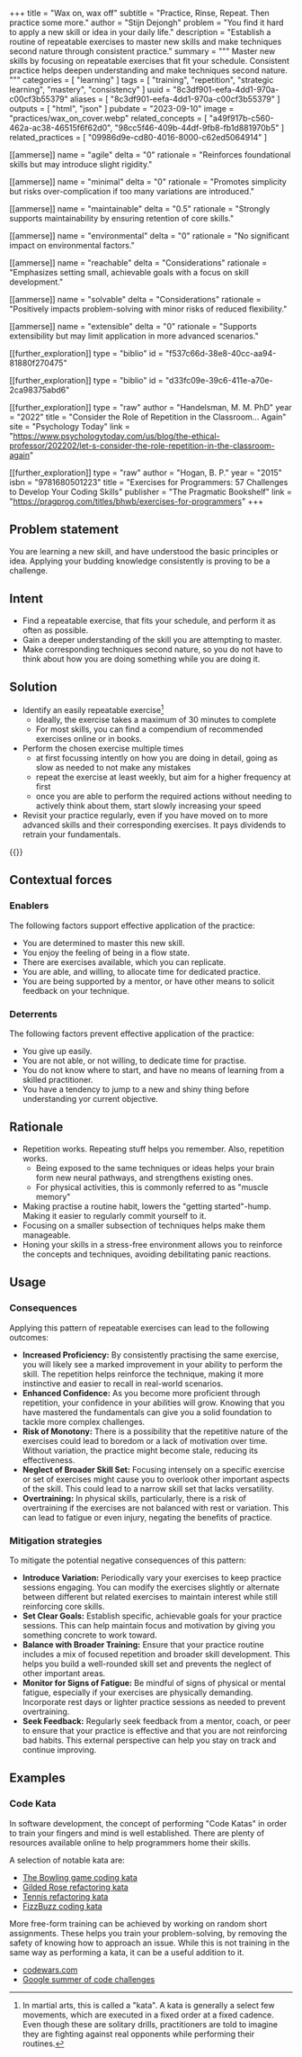 +++
title = "Wax on, wax off"
subtitle = "Practice, Rinse, Repeat. Then practice some more."
author = "Stijn Dejongh"
problem = "You find it hard to apply a new skill or idea in your daily life."
description = "Establish a routine of repeatable exercises to master new skills and make techniques second nature through consistent practice."
summary = """
Master new skills by focusing on repeatable exercises that fit your schedule. Consistent practice helps deepen understanding and make techniques second nature.
"""
categories = [ "learning" ]
tags = [
  "training",
  "repetition",
  "strategic learning",
  "mastery",
  "consistency"
]
uuid = "8c3df901-eefa-4dd1-970a-c00cf3b55379"
aliases = [ "8c3df901-eefa-4dd1-970a-c00cf3b55379" ]
outputs = [ "html", "json" ]
pubdate = "2023-09-10"
image = "practices/wax_on_cover.webp"
related_concepts = [
  "a49f917b-c560-462a-ac38-46515f6f62d0",
  "98cc5f46-409b-44df-9fb8-fb1d881970b5"
]
related_practices = [ "09986d9e-cd80-4016-8000-c62ed5064914" ]

[[ammerse]]
name = "agile"
delta = "0"
rationale = "Reinforces foundational skills but may introduce slight rigidity."

[[ammerse]]
name = "minimal"
delta = "0"
rationale = "Promotes simplicity but risks over-complication if too many variations are introduced."

[[ammerse]]
name = "maintainable"
delta = "0.5"
rationale = "Strongly supports maintainability by ensuring retention of core skills."

[[ammerse]]
name = "environmental"
delta = "0"
rationale = "No significant impact on environmental factors."

[[ammerse]]
name = "reachable"
delta = "Considerations"
rationale = "Emphasizes setting small, achievable goals with a focus on skill development."

[[ammerse]]
name = "solvable"
delta = "Considerations"
rationale = "Positively impacts problem-solving with minor risks of reduced flexibility."

[[ammerse]]
name = "extensible"
delta = "0"
rationale = "Supports extensibility but may limit application in more advanced scenarios."

[[further_exploration]]
type = "biblio"
id = "f537c66d-38e8-40cc-aa94-81880f270475"

[[further_exploration]]
type = "biblio"
id = "d33fc09e-39c6-411e-a70e-2ca98375abd6"

[[further_exploration]]
type = "raw"
author = "Handelsman, M. M. PhD"
year = "2022"
title = "Consider the Role of Repetition in the Classroom... Again"
site = "Psychology Today"
link = "https://www.psychologytoday.com/us/blog/the-ethical-professor/202202/let-s-consider-the-role-repetition-in-the-classroom-again"

[[further_exploration]]
type = "raw"
author = "Hogan, B. P."
year = "2015"
isbn = "9781680501223"
title = "Exercises for Programmers: 57 Challenges to Develop Your Coding Skills"
publisher = "The Pragmatic Bookshelf"
link = "https://pragprog.com/titles/bhwb/exercises-for-programmers"
+++

## Problem statement

You are learning a new skill, and have understood the basic principles or idea. Applying your budding knowledge consistently is proving to be a
challenge.

## Intent

- Find a repeatable exercise, that fits your schedule, and perform it as often as possible.
- Gain a deeper understanding of the skill you are attempting to master.
- Make corresponding techniques second nature, so you do not have to think about how you are doing something while you are doing it.

## Solution

- Identify an easily repeatable exercise[^1]
  - Ideally, the exercise takes a maximum of 30 minutes to complete
  - For most skills, you can find a compendium of recommended exercises online or in books.
- Perform the chosen exercise multiple times
  - at first focussing intently on how you are doing in detail, going as slow as needed to not make any mistakes
  - repeat the exercise at least weekly, but aim for a higher frequency at first
  - once you are able to perform the required actions without needing to actively think about them, start slowly increasing your speed
- Revisit your practice regularly, even if you have moved on to more advanced skills and their corresponding exercises. It pays dividends to
  retrain your fundamentals.

{{<quote text="I fear not the man who has practised 10,000 kicks once, but I fear the man who has practiced one kick 10,000 times" author="Bruce Lee">}}

## Contextual forces

### Enablers

The following factors support effective application of the practice:

- You are determined to master this new skill.
- You enjoy the feeling of being in a flow state.
- There are exercises available, which you can replicate.
- You are able, and willing, to allocate time for dedicated practice.
- You are being supported by a mentor, or have other means to solicit feedback on your technique.

### Deterrents

The following factors prevent effective application of the practice:

- You give up easily.
- You are not able, or not willing, to dedicate time for practise.
- You do not know where to start, and have no means of learning from a skilled practitioner.
- You have a tendency to jump to a new and shiny thing before understanding yor current objective.

## Rationale

- Repetition works. Repeating stuff helps you remember. Also, repetition works.
  - Being exposed to the same techniques or ideas helps your brain form new neural pathways, and strengthens existing ones.
  - For physical activities, this is commonly referred to as "muscle memory"
- Making practise a routine habit, lowers the "getting started"-hump. Making it easier to regularly commit yourself to it.
- Focusing on a smaller subsection of techniques helps make them manageable.
- Honing your skills in a stress-free environment allows you to reinforce the concepts and techniques, avoiding debilitating panic reactions.

## Usage

### Consequences

Applying this pattern of repeatable exercises can lead to the following outcomes:

- **Increased Proficiency:** By consistently practising the same exercise, you will likely see a marked improvement in your ability to perform
  the skill. The repetition helps reinforce the technique, making it more instinctive and easier to recall in real-world scenarios.
- **Enhanced Confidence:** As you become more proficient through repetition, your confidence in your abilities will grow. Knowing that you have
  mastered the fundamentals can give you a solid foundation to tackle more complex challenges.
- **Risk of Monotony:** There is a possibility that the repetitive nature of the exercises could lead to boredom or a lack of motivation over
  time. Without variation, the practice might become stale, reducing its effectiveness.
- **Neglect of Broader Skill Set:** Focusing intensely on a specific exercise or set of exercises might cause you to overlook other important
  aspects of the skill. This could lead to a narrow skill set that lacks versatility.
- **Overtraining:** In physical skills, particularly, there is a risk of overtraining if the exercises are not balanced with rest or variation.
  This can lead to fatigue or even injury, negating the benefits of practice.

### Mitigation strategies

To mitigate the potential negative consequences of this pattern:

- **Introduce Variation:** Periodically vary your exercises to keep practice sessions engaging. You can modify the exercises slightly or
  alternate between different but related exercises to maintain interest while still reinforcing core skills.
- **Set Clear Goals:** Establish specific, achievable goals for your practice sessions. This can help maintain focus and motivation by giving
  you something concrete to work toward.
- **Balance with Broader Training:** Ensure that your practice routine includes a mix of focused repetition and broader skill development. This
  helps you build a well-rounded skill set and prevents the neglect of other important areas.
- **Monitor for Signs of Fatigue:** Be mindful of signs of physical or mental fatigue, especially if your exercises are physically demanding.
  Incorporate rest days or lighter practice sessions as needed to prevent overtraining.
- **Seek Feedback:** Regularly seek feedback from a mentor, coach, or peer to ensure that your practice is effective and that you are not
  reinforcing bad habits. This external perspective can help you stay on track and continue improving.

## Examples

### Code Kata

In software development, the concept of performing "Code Katas" in order to train your fingers and mind is well established.
There are plenty of resources available online to help programmers home their skills.

A selection of notable kata are:

- [The Bowling game coding kata](http://www.butunclebob.com/ArticleS.UncleBob.TheBowlingGameKata)
- [Gilded Rose refactoring kata](https://github.com/emilybache/GildedRose-Refactoring-Kata)
- [Tennis refactoring kata](https://github.com/emilybache/Tennis-Refactoring-Kata)
- [FizzBuzz coding kata](https://codingdojo.org/kata/FizzBuzz/)

More free-form training can be achieved by working on random short assignments.
These helps you train your problem-solving, by removing the safety of knowing how to approach an issue.
While this is not training in the same way as performing a kata, it can be a useful addition to it.

- [codewars.com](https://www.codewars.com/)
- [Google summer of code challenges](https://summerofcode.withgoogle.com/)

[^1]: In martial arts, this is called a "kata". A kata is generally a select few movements, which are executed in a fixed order at a fixed
    cadence. Even though these are solitary drills, practitioners are told to imagine they are fighting against real opponents while performing
    their routines.
